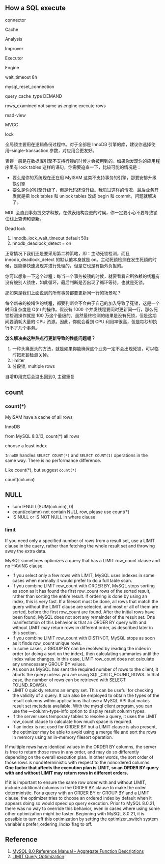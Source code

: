 ## How a SQL execute



connector

Cache

Analysis

Improver

Executor 

Engine



wait_timeout 8h

mysql_reset_connection



query_cache_type DEMAND



rows_examined not same as engine execute rows








read-view

MVCC



lock

全局锁主要用在逻辑备份过程中。对于全部是 InnoDB 引擎的库，建议你选择使用–single-transaction 参数，对应用会更友好。

表锁一般是在数据库引擎不支持行锁的时候才会被用到的。如果你发现你的应用程序里有 lock tables 这样的语句，你需要追查一下，比较可能的情况是：

- 要么是你的系统现在还在用 MyISAM 这类不支持事务的引擎，那要安排升级换引擎
- 要么是你的引擎升级了，但是代码还没升级。我见过这样的情况，最后业务开发就是把 lock tables 和 unlock tables 改成 begin 和 commit，问题就解决了。

MDL 会直到事务提交才释放，在做表结构变更的时候，你一定要小心不要导致锁住线上查询和更新。



Dead lock



1. innodb_lock_wait_timeout default 50s
2. nnodb_deadlock_detect = on

正常情况下我们还是要采用第二种策略，即：主动死锁检测，而且 innodb_deadlock_detect 的默认值本身就是 on。主动死锁检测在发生死锁的时候，是能够快速发现并进行处理的，但是它也是有额外负担的。

你可以想象一下这个过程：每当一个事务被锁的时候，就要看看它所依赖的线程有没有被别人锁住，如此循环，最后判断是否出现了循环等待，也就是死锁。

那如果是我们上面说到的所有事务都要更新同一行的场景呢？

每个新来的被堵住的线程，都要判断会不会由于自己的加入导致了死锁，这是一个时间复杂度是 O(n) 的操作。假设有 1000 个并发线程要同时更新同一行，那么死锁检测操作就是 100 万这个量级的。虽然最终检测的结果是没有死锁，但是这期间要消耗大量的 CPU 资源。因此，你就会看到 CPU 利用率很高，但是每秒却执行不了几个事务。

**怎么解决由这种热点行更新导致的性能问题呢？**

1. 一种头痛医头的方法，就是如果你能确保这个业务一定不会出现死锁，可以临时把死锁检测关掉。
2. limiter
3. 分段锁, multiple rows



自增ID用完后会溢出回到0, 主键重复



## count

### count(*) 

MyISAM have a cache of all rows

InnoDB 

from MySQL 8.0.13, count(*) all rows 

choose a least index





`InnoDB` handles `SELECT COUNT(*)` and `SELECT COUNT(1)` operations in the same way. There is no performance difference.

Like count(*), but suggest `count(*)`




 count(column)


## NULL 


- sum IFNULL(SUM(column), 0)
- count(column) not contain NULL row, please use count(*)
- IS NULL or IS NOT NULL in where clause

 



### limit

If you need only a specified number of rows from a result set, use a LIMIT clause in the query, rather than fetching the whole result set and throwing away the extra data.

MySQL sometimes optimizes a query that has a LIMIT row_count clause and no HAVING clause:

- If you select only a few rows with LIMIT, MySQL uses indexes in some cases when normally it would prefer to do a full table scan.
- If you combine LIMIT row_count with ORDER BY, MySQL stops sorting as soon as it has found the first row_count rows of the sorted result, rather than sorting the entire result. 
  If ordering is done by using an index, this is very fast. 
  If a filesort must be done, all rows that match the query without the LIMIT clause are selected, and most or all of them are sorted, before the first row_count are found. 
  After the initial rows have been found, MySQL does not sort any remainder of the result set.
  One manifestation of this behavior is that an ORDER BY query with and without LIMIT may return rows in different order, as described later in this section.
- If you combine LIMIT row_count with DISTINCT, MySQL stops as soon as it finds row_count unique rows.
- In some cases, a GROUP BY can be resolved by reading the index in order (or doing a sort on the index), then calculating summaries until the index value changes. In this case, LIMIT row_count does not calculate any unnecessary GROUP BY values.
- As soon as MySQL has sent the required number of rows to the client, it aborts the query unless you are using SQL_CALC_FOUND_ROWS. 
  In that case, the number of rows can be retrieved with SELECT FOUND_ROWS().
- LIMIT 0 quickly returns an empty set. This can be useful for checking the validity of a query.
  It can also be employed to obtain the types of the result columns within applications that use a MySQL API that makes result set metadata available. 
  With the mysql client program, you can use the —column-type-info option to display result column types.
- If the server uses temporary tables to resolve a query, it uses the LIMIT row_count clause to calculate how much space is required.
- If an index is not used for ORDER BY but a LIMIT clause is also present, the optimizer may be able to avoid using a merge file and sort the rows in memory using an in-memory filesort operation.

If multiple rows have identical values in the ORDER BY columns, the server is free to return those rows in any order, and may do so differently depending on the overall execution plan. 
In other words, the sort order of those rows is nondeterministic with respect to the nonordered columns.
**One factor that affects the execution plan is LIMIT, so an ORDER BY query with and without LIMIT may return rows in different orders.**

If it is important to ensure the same row order with and without LIMIT, include additional columns in the ORDER BY clause to make the order deterministic.
For a query with an ORDER BY or GROUP BY and a LIMIT clause, the optimizer tries to choose an ordered index by default when it appears doing so would speed up query execution.
Prior to MySQL 8.0.21, there was no way to override this behavior, even in cases where using some other optimization might be faster. 
Beginning with MySQL 8.0.21, it is possible to turn off this optimization by setting the optimizer_switch system variable's prefer_ordering_index flag to off.


## Reference

1. [MySQL 8.0 Reference Manual - Aggregate Function Descriptions](https://dev.mysql.com/doc/refman/8.0/en/aggregate-functions.html)
2. [LIMIT Query Optimization](https://dev.mysql.com/doc/refman/8.0/en/limit-optimization.html)